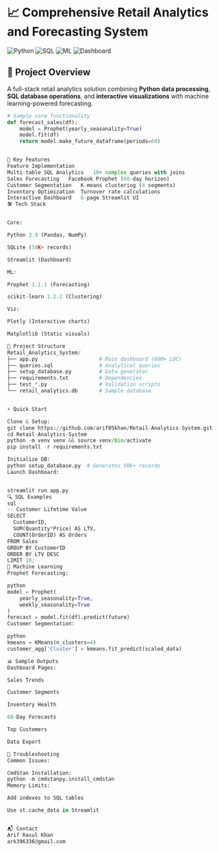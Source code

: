 # 📈 Comprehensive Retail Analytics and Forecasting System

![Python](https://img.shields.io/badge/Python-3.9%2B-blue)
![SQL](https://img.shields.io/badge/SQL-SQLite-green)
![ML](https://img.shields.io/badge/ML-Prophet%2BK--means-orange)
![Dashboard](https://img.shields.io/badge/Dashboard-Streamlit-red)

## 🌟 Project Overview
A full-stack retail analytics solution combining **Python data processing**, **SQL database operations**, and **interactive visualizations** with machine learning-powered forecasting.

```python
# Sample core functionality
def forecast_sales(df):
    model = Prophet(yearly_seasonality=True)
    model.fit(df)
    return model.make_future_dataframe(periods=60)


🚀 Key Features
Feature	Implementation
Multi-table SQL Analytics	10+ complex queries with joins
Sales Forecasting	Facebook Prophet (60-day horizon)
Customer Segmentation	K-means clustering (4 segments)
Inventory Optimization	Turnover rate calculations
Interactive Dashboard	6-page Streamlit UI
🛠 Tech Stack


Core:

Python 3.9 (Pandas, NumPy)

SQLite (50K+ records)

Streamlit (Dashboard)

ML:

Prophet 1.1.1 (Forecasting)

scikit-learn 1.2.2 (Clustering)

Viz:

Plotly (Interactive charts)

Matplotlib (Static visuals)

📂 Project Structure
Retail_Analytics_System/
├── app.py                    # Main dashboard (600+ LOC)
├── queries.sql               # Analytical queries
├── setup_database.py         # Data generator
├── requirements.txt          # Dependencies
├── test_*.py                 # Validation scripts
└── retail_analytics.db       # Sample database


⚡ Quick Start

Clone & Setup:
git clone https://github.com/arif05khan/Retail-Analytics-System.git
cd Retail-Analytics-System
python -m venv venv && source venv/bin/activate
pip install -r requirements.txt

Initialize DB:
python setup_database.py  # Generates 50K+ records
Launch Dashboard:


streamlit run app.py
🔍 SQL Examples
sql
-- Customer Lifetime Value
SELECT 
  CustomerID,
  SUM(Quantity*Price) AS LTV,
  COUNT(OrderID) AS Orders
FROM Sales
GROUP BY CustomerID
ORDER BY LTV DESC
LIMIT 10;
🤖 Machine Learning
Prophet Forecasting:

python
model = Prophet(
    yearly_seasonality=True,
    weekly_seasonality=True
)
forecast = model.fit(df).predict(future)
Customer Segmentation:

python
kmeans = KMeans(n_clusters=4)
customer_agg['Cluster'] = kmeans.fit_predict(scaled_data)

📊 Sample Outputs
Dashboard Pages:

Sales Trends

Customer Segments

Inventory Health

60-Day Forecasts

Top Customers

Data Export

🚨 Troubleshooting
Common Issues:

CmdStan Installation:
python -m cmdstanpy.install_cmdstan
Memory Limits:

Add indexes to SQL tables

Use st.cache_data in Streamlit


📬 Contact
Arif Rasul Khan
ark396336@gmail.com
